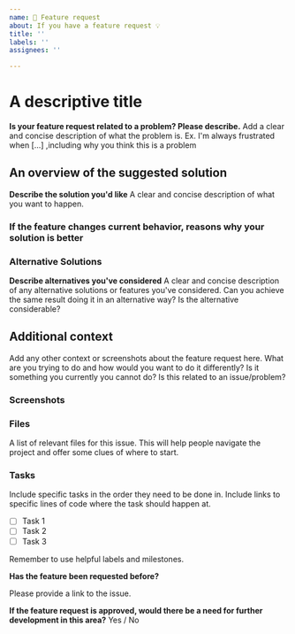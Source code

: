 ```yaml
---
name: 🚀 Feature request
about: If you have a feature request 💡
title: ''
labels: ''
assignees: ''

---
```


# A descriptive title

**Is your feature request related to a problem? Please describe.**
Add a clear and concise description of what the problem is. Ex. I'm always frustrated when [...]
,including why you think this is a problem

## An overview of the suggested solution

**Describe the solution you'd like**
A clear and concise description of what you want to happen.

### If the feature changes current behavior, reasons why your solution is better

### Alternative Solutions
**Describe alternatives you've considered**
A clear and concise description of any alternative solutions or features you've considered. Can you achieve the same result doing it in an alternative way? Is the alternative considerable?

## Additional context
Add any other context or screenshots about the feature request here. What are you trying to do and how would you want to do it differently? Is it something you currently you cannot do? Is this related to an issue/problem?

### Screenshots

### Files
A list of relevant files for this issue. This will help people navigate the project and offer some clues of where to start.

### Tasks
Include specific tasks in the order they need to be done in. Include links to specific lines of code where the task should happen at.
- [ ] Task 1
- [ ] Task 2
- [ ] Task 3

Remember to use helpful labels and milestones.

**Has the feature been requested before?**

Please provide a link to the issue.

**If the feature request is approved, would there be a need for further development in this area?**
Yes / No
